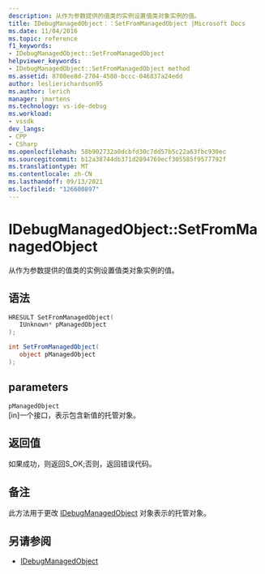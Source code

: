 ```yaml
---
description: 从作为参数提供的值类的实例设置值类对象实例的值。
title: IDebugManagedObject：：SetFromManagedObject |Microsoft Docs
ms.date: 11/04/2016
ms.topic: reference
f1_keywords:
- IDebugManagedObject::SetFromManagedObject
helpviewer_keywords:
- IDebugManagedObject::SetFromManagedObject method
ms.assetid: 8700ee8d-2704-4580-bccc-046837a24edd
author: leslierichardson95
ms.author: lerich
manager: jmartens
ms.technology: vs-ide-debug
ms.workload:
- vssdk
dev_langs:
- CPP
- CSharp
ms.openlocfilehash: 58b902732a0dcbfd30c7dd57b5c22a63fbc930ec
ms.sourcegitcommit: b12a38744db371d2894769ecf305585f9577792f
ms.translationtype: MT
ms.contentlocale: zh-CN
ms.lasthandoff: 09/13/2021
ms.locfileid: "126600897"
---
```

# <a name="idebugmanagedobjectsetfrommanagedobject"></a>IDebugManagedObject::SetFromManagedObject
从作为参数提供的值类的实例设置值类对象实例的值。

## <a name="syntax"></a>语法

```cpp
HRESULT SetFromManagedObject( 
   IUnknown* pManagedObject
);
```

```csharp
int SetFromManagedObject(
   object pManagedObject
);
```

## <a name="parameters"></a>parameters
`pManagedObject`\
[in]一个接口，表示包含新值的托管对象。

## <a name="return-value"></a>返回值
 如果成功，则返回S_OK;否则，返回错误代码。

## <a name="remarks"></a>备注
 此方法用于更改 [IDebugManagedObject](../../../extensibility/debugger/reference/idebugmanagedobject.md) 对象表示的托管对象。

## <a name="see-also"></a>另请参阅
- [IDebugManagedObject](../../../extensibility/debugger/reference/idebugmanagedobject.md)
